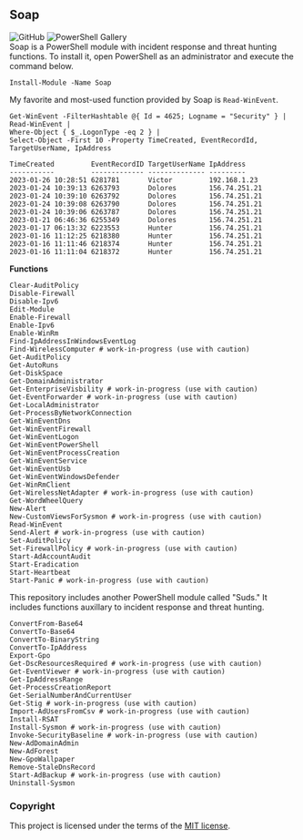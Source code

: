 ## Soap
![GitHub](https://img.shields.io/github/license/cyberphor/Soap?color=Green) ![PowerShell Gallery](https://img.shields.io/powershellgallery/dt/Soap?color=Green&label=PowerShell%20Gallery%20Downloads)  
Soap is a PowerShell module with incident response and threat hunting functions. To install it, open PowerShell as an administrator and execute the command below. 
```pwsh
Install-Module -Name Soap
```

My favorite and most-used function provided by Soap is `Read-WinEvent`. 
```pwsh
Get-WinEvent -FilterHashtable @{ Id = 4625; Logname = "Security" } | 
Read-WinEvent | 
Where-Object { $_.LogonType -eq 2 } | 
Select-Object -First 10 -Property TimeCreated, EventRecordId, TargetUserName, IpAddress

TimeCreated         EventRecordID TargetUserName IpAddress
-----------         ------------- -------------- ---------
2023-01-26 10:28:51 6281781       Victor         192.168.1.23
2023-01-24 10:39:13 6263793       Dolores        156.74.251.21
2023-01-24 10:39:10 6263792       Dolores        156.74.251.21
2023-01-24 10:39:08 6263790       Dolores        156.74.251.21
2023-01-24 10:39:06 6263787       Dolores        156.74.251.21
2023-01-21 06:46:36 6255349       Dolores        156.74.251.21
2023-01-17 06:13:32 6223553       Hunter         156.74.251.21
2023-01-16 11:12:25 6218380       Hunter         156.74.251.21
2023-01-16 11:11:46 6218374       Hunter         156.74.251.21
2023-01-16 11:11:04 6218372       Hunter         156.74.251.21
```

**Functions**
```pwsh
Clear-AuditPolicy
Disable-Firewall
Disable-Ipv6
Edit-Module
Enable-Firewall
Enable-Ipv6
Enable-WinRm
Find-IpAddressInWindowsEventLog
Find-WirelessComputer # work-in-progress (use with caution)
Get-AuditPolicy
Get-AutoRuns
Get-DiskSpace
Get-DomainAdministrator
Get-EnterpriseVisbility # work-in-progress (use with caution)
Get-EventForwarder # work-in-progress (use with caution)
Get-LocalAdministrator
Get-ProcessByNetworkConnection
Get-WinEventDns
Get-WinEventFirewall
Get-WinEventLogon
Get-WinEventPowerShell
Get-WinEventProcessCreation
Get-WinEventService
Get-WinEventUsb
Get-WinEventWindowsDefender
Get-WinRmClient
Get-WirelessNetAdapter # work-in-progress (use with caution)
Get-WordWheelQuery
New-Alert
New-CustomViewsForSysmon # work-in-progress (use with caution)
Read-WinEvent
Send-Alert # work-in-progress (use with caution)
Set-AuditPolicy
Set-FirewallPolicy # work-in-progress (use with caution)
Start-AdAccountAudit
Start-Eradication
Start-Heartbeat
Start-Panic # work-in-progress (use with caution)
```

This repository includes another PowerShell module called "Suds." It includes functions auxillary to incident response and threat hunting. 
```pwsh
ConvertFrom-Base64
ConvertTo-Base64
ConvertTo-BinaryString
ConvertTo-IpAddress
Export-Gpo
Get-DscResourcesRequired # work-in-progress (use with caution)
Get-EventViewer # work-in-progress (use with caution)
Get-IpAddressRange
Get-ProcessCreationReport
Get-SerialNumberAndCurrentUser
Get-Stig # work-in-progress (use with caution)
Import-AdUsersFromCsv # work-in-progress (use with caution)
Install-RSAT
Install-Sysmon # work-in-progress (use with caution)
Invoke-SecurityBaseline # work-in-progress (use with caution)
New-AdDomainAdmin
New-AdForest
New-GpoWallpaper
Remove-StaleDnsRecord
Start-AdBackup # work-in-progress (use with caution)
Uninstall-Sysmon
```

### Copyright
This project is licensed under the terms of the [MIT license](/LICENSE).
